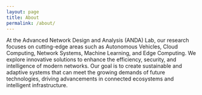 ```yaml
---
layout: page
title: About
permalink: /about/
---
```


At the Advanced Network Design and Analysis (ANDA) Lab, our research focuses on cutting-edge areas such as Autonomous Vehicles, Cloud Computing, Network Systems, Machine Learning, and Edge Computing. We explore innovative solutions to enhance the efficiency, security, and intelligence of modern networks. Our goal is to create sustainable and adaptive systems that can meet the growing demands of future technologies, driving advancements in connected ecosystems and intelligent infrastructure.